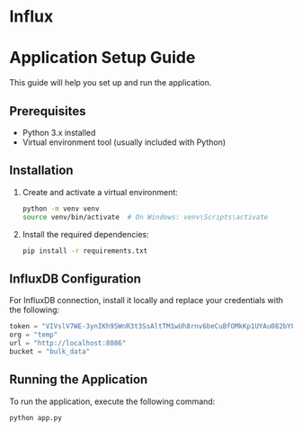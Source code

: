 # Influx

# Application Setup Guide

This guide will help you set up and run the application.

## Prerequisites

- Python 3.x installed
- Virtual environment tool (usually included with Python)

## Installation

1. Create and activate a virtual environment:

    ```bash
    python -m venv venv
    source venv/bin/activate  # On Windows: venv\Scripts\activate
    ```

2. Install the required dependencies:

    ```bash
    pip install -r requirements.txt
    ```

## InfluxDB Configuration

For InfluxDB connection, install it locally and replace your credentials with the following:

```python
token = "VIVslV7WE-3ynIKh95WnR3t3SsAltTM1wUh8rnv6beCuBfOMkKp1UYAu082bYF72Sc8is8R4mZgoJakr_9KK6w=="
org = "temp"
url = "http://localhost:8086"
bucket = "bulk_data"
 ```

## Running the Application

To run the application, execute the following command:
```python
python app.py
```

